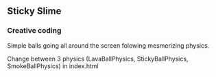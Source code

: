 ## Sticky Slime

### Creative coding 

Simple balls going all around the screen folowing mesmerizing physics.

Change between 3 physics (LavaBallPhysics, StickyBallPhysics, SmokeBallPhysics) in index.html